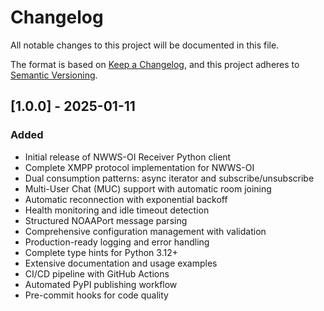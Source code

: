 # Changelog

All notable changes to this project will be documented in this file.

The format is based on [Keep a Changelog](https://keepachangelog.com/en/1.0.0/),
and this project adheres to [Semantic Versioning](https://semver.org/spec/v2.0.0.html).

## [1.0.0] - 2025-01-11

### Added
- Initial release of NWWS-OI Receiver Python client
- Complete XMPP protocol implementation for NWWS-OI
- Dual consumption patterns: async iterator and subscribe/unsubscribe
- Multi-User Chat (MUC) support with automatic room joining
- Automatic reconnection with exponential backoff
- Health monitoring and idle timeout detection
- Structured NOAAPort message parsing
- Comprehensive configuration management with validation
- Production-ready logging and error handling
- Complete type hints for Python 3.12+
- Extensive documentation and usage examples
- CI/CD pipeline with GitHub Actions
- Automated PyPI publishing workflow
- Pre-commit hooks for code quality
